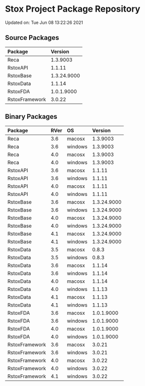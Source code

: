 # Stox Project Package Repository


Updated on: Tue Jun 08 13:22:26 2021
## Source Packages

|Package        |Version     |
|:--------------|:-----------|
|Reca           |1.3.9003    |
|RstoxAPI       |1.1.11      |
|RstoxBase      |1.3.24.9000 |
|RstoxData      |1.1.14      |
|RstoxFDA       |1.0.1.9000  |
|RstoxFramework |3.0.22      |

## Binary Packages

|Package        |RVer |OS      |Version     |
|:--------------|:----|:-------|:-----------|
|Reca           |3.6  |macosx  |1.3.9003    |
|Reca           |3.6  |windows |1.3.9003    |
|Reca           |4.0  |macosx  |1.3.9003    |
|Reca           |4.0  |windows |1.3.9003    |
|RstoxAPI       |3.6  |macosx  |1.1.11      |
|RstoxAPI       |3.6  |windows |1.1.11      |
|RstoxAPI       |4.0  |macosx  |1.1.11      |
|RstoxAPI       |4.0  |windows |1.1.11      |
|RstoxBase      |3.6  |macosx  |1.3.24.9000 |
|RstoxBase      |3.6  |windows |1.3.24.9000 |
|RstoxBase      |4.0  |macosx  |1.3.24.9000 |
|RstoxBase      |4.0  |windows |1.3.24.9000 |
|RstoxBase      |4.1  |macosx  |1.3.24.9000 |
|RstoxBase      |4.1  |windows |1.3.24.9000 |
|RstoxData      |3.5  |macosx  |0.8.3       |
|RstoxData      |3.5  |windows |0.8.3       |
|RstoxData      |3.6  |macosx  |1.1.14      |
|RstoxData      |3.6  |windows |1.1.14      |
|RstoxData      |4.0  |macosx  |1.1.14      |
|RstoxData      |4.0  |windows |1.1.13      |
|RstoxData      |4.1  |macosx  |1.1.13      |
|RstoxData      |4.1  |windows |1.1.13      |
|RstoxFDA       |3.6  |macosx  |1.0.1.9000  |
|RstoxFDA       |3.6  |windows |1.0.1.9000  |
|RstoxFDA       |4.0  |macosx  |1.0.1.9000  |
|RstoxFDA       |4.0  |windows |1.0.1.9000  |
|RstoxFramework |3.6  |macosx  |3.0.21      |
|RstoxFramework |3.6  |windows |3.0.21      |
|RstoxFramework |4.0  |macosx  |3.0.22      |
|RstoxFramework |4.0  |windows |3.0.22      |
|RstoxFramework |4.1  |windows |3.0.22      |

